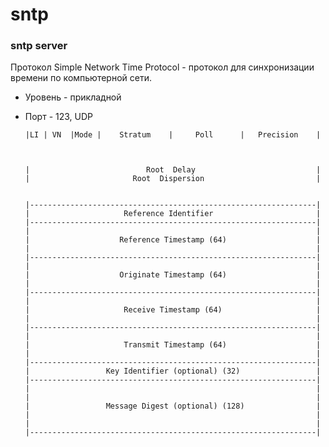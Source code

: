 # sntp
### sntp server

Протокол Simple Network Time Protocol - протокол для синхронизации времени по компьютерной сети. 

* Уровень - прикладной 
* Порт - 123, UDP

      |LI | VN  |Mode |    Stratum    |     Poll      |   Precision    |
      
      
      
      |                          Root  Delay                           |
      |                       Root  Dispersion                         |
      
      
      |----------------------------------------------------------------|
      |                     Reference Identifier                       |
      |----------------------------------------------------------------|
      |                                                                |
      |                    Reference Timestamp (64)                    |
      |                                                                |
      |----------------------------------------------------------------|
      |                                                                |
      |                    Originate Timestamp (64)                    |
      |                                                                |
      |----------------------------------------------------------------|
      |                                                                |
      |                     Receive Timestamp (64)                     |
      |                                                                |
      |----------------------------------------------------------------|
      |                                                                |
      |                     Transmit Timestamp (64)                    |
      |                                                                |
      |----------------------------------------------------------------|
      |                 Key Identifier (optional) (32)                 |
      |----------------------------------------------------------------|
      |                                                                |
      |                                                                |
      |                 Message Digest (optional) (128)                |
      |                                                                |
      |                                                                |
      |----------------------------------------------------------------|
